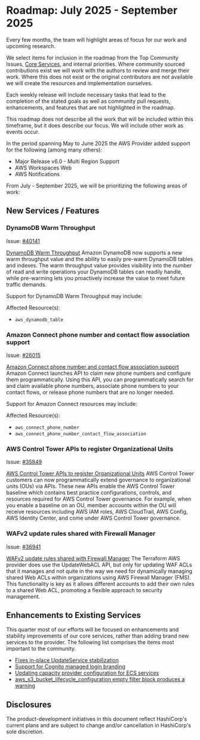 # Roadmap:  July 2025 - September 2025

Every few months, the team will highlight areas of focus for our work and upcoming research.

We select items for inclusion in the roadmap from the Top Community Issues, [Core Services](https://hashicorp.github.io/terraform-provider-aws/core-services/), and internal priorities. Where community sourced contributions exist we will work with the authors to review and merge their work. Where this does not exist or the original contributors are not available we will create the resources and implementation ourselves.

Each weekly release will include necessary tasks that lead to the completion of the stated goals as well as community pull requests, enhancements, and features that are not highlighted in the roadmap.

This roadmap does not describe all the work that will be included within this timeframe, but it does describe our focus. We will include other work as events occur.

In the period spanning May to June 2025 the AWS Provider added support for the following (among many others):

- Major Release v6.0 - Multi Region Support
- AWS Workspaces Web
- AWS Notifications

From July - September 2025, we will be prioritizing the following areas of work:

## New Services / Features

### DynamoDB Warm Throughput

Issue: [#40141](https://github.com/hashicorp/terraform-provider-aws/issues/40141)

[DynamoDB Warm Throughput](https://aws.amazon.com/blogs/database/pre-warming-amazon-dynamodb-tables-with-warm-throughput/) Amazon DynamoDB now supports a new warm throughput value and the ability to easily pre-warm DynamoDB tables and indexes. The warm throughput value provides visibility into the number of read and write operations your DynamoDB tables can readily handle, while pre-warming lets you proactively increase the value to meet future traffic demands.

Support for DynamoDB Warm Throughput may include:

Affected Resource(s):

- `aws_dynamodb_table`

### Amazon Connect phone number and contact flow association support

Issue: [#26015](https://github.com/hashicorp/terraform-provider-aws/issues/26015)

[Amazon Connect phone number and contact flow association support](https://aws.amazon.com/about-aws/whats-new/2022/04/amazon-connect-api-claim-phone-numbers/) Amazon Connect launches API to claim new phone numbers and configure them programmatically. Using this API, you can programmatically search for and claim available phone numbers, associate phone numbers to your contact flows, or release phone numbers that are no longer needed.

Support for Amazon Connect resources may include:

Affected Resource(s):

- `aws_connect_phone_number`
- `aws_connect_phone_number_contact_flow_association`

### AWS Control Tower APIs to register Organizational Units

Issue: [#35849](https://github.com/hashicorp/terraform-provider-aws/issues/35849)

[AWS Control Tower APIs to register Organizational Units](https://aws.amazon.com/about-aws/whats-new/2024/02/aws-control-tower-apis-register-organizational-units/) AWS Control Tower customers can now programmatically extend governance to organizational units (OUs) via APIs. These new APIs enable the AWS Control Tower baseline which contains best practice configurations, controls, and resources required for AWS Control Tower governance. For example, when you enable a baseline on an OU, member accounts within the OU will receive resources including AWS IAM roles, AWS CloudTrail, AWS Config, AWS Identity Center, and come under AWS Control Tower governance.

### WAFv2 update rules shared with Firewall Manager

Issue: [#36941](https://github.com/hashicorp/terraform-provider-aws/issues/36941)

[WAFv2 update rules shared with Firewall Manager](https://docs.aws.amazon.com/waf/latest/developerguide/waf-policies.html#waf-policies-rule-groups) The Terraform AWS provider does use the UpdateWebACL API, but only for updating WAF ACLs that it manages and not quite in the way we need for dynamically managing shared Web ACLs within organizations using AWS Firewall Manager (FMS). This functionality is key as it allows different accounts to add their own rules to a shared Web ACL, promoting a flexible approach to security management.


## Enhancements to Existing Services

This quarter most of our efforts will be focused on enhancements and stability improvements of our core services, rather than adding brand new services to the provider. The following list comprises the items most important to the community.

- [Fixes in-place UpdateService stabilization](https://github.com/hashicorp/terraform-provider-aws/pull/43502)
- [Support for Cognito managed login branding](https://github.com/hashicorp/terraform-provider-aws/issues/42580)
- [Updating capacity provider configuration for ECS services](https://github.com/hashicorp/terraform-provider-aws/issues/43004)
- [aws_s3_bucket_lifecycle_configuration empty filter block produces a warning](https://github.com/hashicorp/terraform-provider-aws/issues/42714)

## Disclosures

The product-development initiatives in this document reflect HashiCorp's current plans and are subject to change and/or cancellation in HashiCorp's sole discretion.
